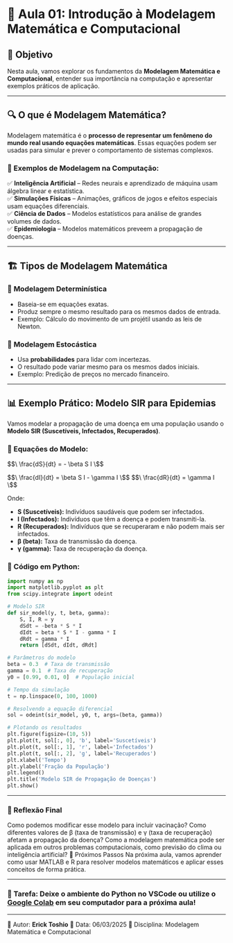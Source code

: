 # 📌 Aula 01: Introdução à Modelagem Matemática e Computacional

## 📖 Objetivo
Nesta aula, vamos explorar os fundamentos da **Modelagem Matemática e Computacional**, entender sua importância na computação e apresentar exemplos práticos de aplicação.

---

## 🔍 O que é Modelagem Matemática?
Modelagem matemática é o **processo de representar um fenômeno do mundo real usando equações matemáticas**. Essas equações podem ser usadas para simular e prever o comportamento de sistemas complexos.

### 🎯 Exemplos de Modelagem na Computação:
✅ **Inteligência Artificial** – Redes neurais e aprendizado de máquina usam álgebra linear e estatística.  
✅ **Simulações Físicas** – Animações, gráficos de jogos e efeitos especiais usam equações diferenciais.  
✅ **Ciência de Dados** – Modelos estatísticos para análise de grandes volumes de dados.  
✅ **Epidemiologia** – Modelos matemáticos preveem a propagação de doenças.  

---

## 🏗️ Tipos de Modelagem Matemática

### 🔹 **Modelagem Determinística**
- Baseia-se em equações exatas.
- Produz sempre o mesmo resultado para os mesmos dados de entrada.
- Exemplo: Cálculo do movimento de um projétil usando as leis de Newton.

### 🔹 **Modelagem Estocástica**
- Usa **probabilidades** para lidar com incertezas.
- O resultado pode variar mesmo para os mesmos dados iniciais.
- Exemplo: Predição de preços no mercado financeiro.

---

## 📊 Exemplo Prático: Modelo SIR para Epidemias
Vamos modelar a propagação de uma doença em uma população usando o **Modelo SIR (Suscetíveis, Infectados, Recuperados)**.

### 🔢 Equações do Modelo:
$$\ 
\frac{dS}{dt} = - \beta S I 
\$$

$$\ 
\frac{dI}{dt} = \beta S I - \gamma I
\$$
$$\ 
\frac{dR}{dt} = \gamma I
\$$

Onde:  
- **S (Suscetíveis):** Indivíduos saudáveis que podem ser infectados.  
- **I (Infectados):** Indivíduos que têm a doença e podem transmiti-la.  
- **R (Recuperados):** Indivíduos que se recuperaram e não podem mais ser infectados.  
- **β (beta):** Taxa de transmissão da doença.  
- **γ (gamma):** Taxa de recuperação da doença.

### 📌 Código em Python:
```python
import numpy as np
import matplotlib.pyplot as plt
from scipy.integrate import odeint

# Modelo SIR
def sir_model(y, t, beta, gamma):
    S, I, R = y
    dSdt = -beta * S * I
    dIdt = beta * S * I - gamma * I
    dRdt = gamma * I
    return [dSdt, dIdt, dRdt]

# Parâmetros do modelo
beta = 0.3  # Taxa de transmissão
gamma = 0.1  # Taxa de recuperação
y0 = [0.99, 0.01, 0]  # População inicial

# Tempo da simulação
t = np.linspace(0, 100, 1000)

# Resolvendo a equação diferencial
sol = odeint(sir_model, y0, t, args=(beta, gamma))

# Plotando os resultados
plt.figure(figsize=(10, 5))
plt.plot(t, sol[:, 0], 'b', label='Suscetíveis')
plt.plot(t, sol[:, 1], 'r', label='Infectados')
plt.plot(t, sol[:, 2], 'g', label='Recuperados')
plt.xlabel('Tempo')
plt.ylabel('Fração da População')
plt.legend()
plt.title('Modelo SIR de Propagação de Doenças')
plt.show()
```
---
### 🎯 Reflexão Final
Como podemos modificar esse modelo para incluir vacinação?
Como diferentes valores de β (taxa de transmissão) e γ (taxa de recuperação) afetam a propagação da doença?
Como a modelagem matemática pode ser aplicada em outros problemas computacionais, como previsão do clima ou inteligência artificial?
🚀 Próximos Passos
Na próxima aula, vamos aprender como usar MATLAB e R para resolver modelos matemáticos e aplicar esses conceitos de forma prática.

---
### 📌 Tarefa: Deixe o ambiente do Python no VSCode ou utilize o [Google Colab](https://colab.research.google.com/) em seu computador para a próxima aula!

---
📝 Autor: **Erick Toshio**
📅 Data: 06/03/2025
📌 Disciplina: Modelagem Matemática e Computacional
